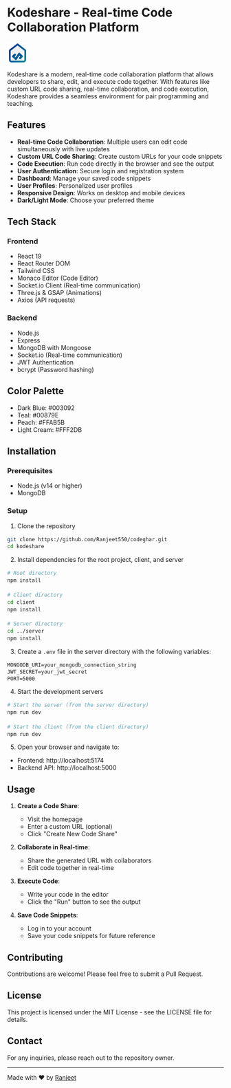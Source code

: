# Kodeshare - Real-time Code Collaboration Platform

![Kodeshare Logo](/client/public/kodeshare-icon.svg)

Kodeshare is a modern, real-time code collaboration platform that allows developers to share, edit, and execute code together. With features like custom URL code sharing, real-time collaboration, and code execution, Kodeshare provides a seamless environment for pair programming and teaching.

## Features

- **Real-time Code Collaboration**: Multiple users can edit code simultaneously with live updates
- **Custom URL Code Sharing**: Create custom URLs for your code snippets
- **Code Execution**: Run code directly in the browser and see the output
- **User Authentication**: Secure login and registration system
- **Dashboard**: Manage your saved code snippets
- **User Profiles**: Personalized user profiles
- **Responsive Design**: Works on desktop and mobile devices
- **Dark/Light Mode**: Choose your preferred theme

## Tech Stack

### Frontend
- React 19
- React Router DOM
- Tailwind CSS
- Monaco Editor (Code Editor)
- Socket.io Client (Real-time communication)
- Three.js & GSAP (Animations)
- Axios (API requests)

### Backend
- Node.js
- Express
- MongoDB with Mongoose
- Socket.io (Real-time communication)
- JWT Authentication
- bcrypt (Password hashing)

## Color Palette
- Dark Blue: #003092
- Teal: #00879E
- Peach: #FFAB5B
- Light Cream: #FFF2DB

## Installation

### Prerequisites
- Node.js (v14 or higher)
- MongoDB

### Setup

1. Clone the repository
```bash
git clone https://github.com/Ranjeet550/codeghar.git
cd kodeshare
```

2. Install dependencies for the root project, client, and server
```bash
# Root directory
npm install

# Client directory
cd client
npm install

# Server directory
cd ../server
npm install
```

3. Create a `.env` file in the server directory with the following variables:
```
MONGODB_URI=your_mongodb_connection_string
JWT_SECRET=your_jwt_secret
PORT=5000
```

4. Start the development servers

```bash
# Start the server (from the server directory)
npm run dev

# Start the client (from the client directory)
npm run dev
```

5. Open your browser and navigate to:
- Frontend: http://localhost:5174
- Backend API: http://localhost:5000

## Usage

1. **Create a Code Share**:
   - Visit the homepage
   - Enter a custom URL (optional)
   - Click "Create New Code Share"

2. **Collaborate in Real-time**:
   - Share the generated URL with collaborators
   - Edit code together in real-time

3. **Execute Code**:
   - Write your code in the editor
   - Click the "Run" button to see the output

4. **Save Code Snippets**:
   - Log in to your account
   - Save your code snippets for future reference

## Contributing

Contributions are welcome! Please feel free to submit a Pull Request.

## License

This project is licensed under the MIT License - see the LICENSE file for details.

## Contact

For any inquiries, please reach out to the repository owner.

---

Made with ❤️ by [Ranjeet](https://github.com/Ranjeet550)
